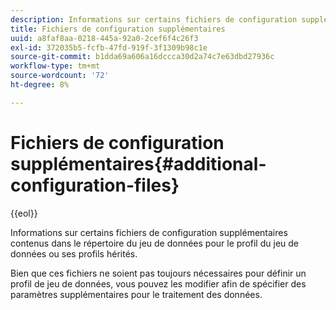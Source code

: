 ```yaml
---
description: Informations sur certains fichiers de configuration supplémentaires contenus dans le répertoire du jeu de données pour le profil du jeu de données ou ses profils hérités.
title: Fichiers de configuration supplémentaires
uuid: a8faf8aa-0218-445a-92a0-2cef6f4c26f3
exl-id: 372035b5-fcfb-47fd-919f-3f1309b98c1e
source-git-commit: b1dda69a606a16dccca30d2a74c7e63dbd27936c
workflow-type: tm+mt
source-wordcount: '72'
ht-degree: 8%

---
```


# Fichiers de configuration supplémentaires{#additional-configuration-files}

{{eol}}

Informations sur certains fichiers de configuration supplémentaires contenus dans le répertoire du jeu de données pour le profil du jeu de données ou ses profils hérités.

Bien que ces fichiers ne soient pas toujours nécessaires pour définir un profil de jeu de données, vous pouvez les modifier afin de spécifier des paramètres supplémentaires pour le traitement des données.

